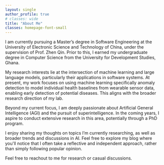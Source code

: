 ```yaml
---
layout: single
author_profile: true
# classes: wide
title: "About Me"
classes: homepage-font-small
---
```


I am currently pursuing a Master’s degree in Software Engineering at the University of Electronic Science and Technology of China, under the supervision of Prof. Zhen Qin. Prior to this, I earned my undergraduate degree in Computer Science from the University for Development Studies, Ghana.

My research interests lie at the intersection of machine learning and large language models, particularly their applications in software systems. At present, my work focuses on using machine learning specifically anomaly detection to model individual health baselines from wearable sensor data, enabling early detection of potential diseases. This aligns with the broader research direction of my lab.

Beyond my current focus, I am deeply passionate about Artificial General Intelligence (AGI) and the pursuit of superintelligence. In the coming years, I aspire to conduct extensive research in this area, potentially through a PhD program.

I enjoy sharing my thoughts on topics I’m currently researching, as well as broader trends and discussions in AI. Feel free to explore my blog where you'll notice that I often take a reflective and independent approach, rather than simply following popular opinion.

Feel free to reachout to me for research or casual discussions. 